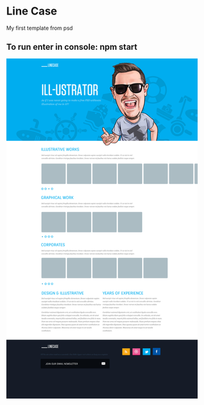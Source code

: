 <h1>Line Case</h1>
<span>My first template from psd</span>

## To run enter in console: npm start


![image Line Case](/Line_Case.jpg?raw=true "Optional Title")
